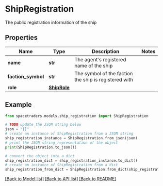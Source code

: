 # ShipRegistration

The public registration information of the ship

## Properties

Name | Type | Description | Notes
------------ | ------------- | ------------- | -------------
**name** | **str** | The agent&#39;s registered name of the ship | 
**faction_symbol** | **str** | The symbol of the faction the ship is registered with | 
**role** | [**ShipRole**](ShipRole.md) |  | 

## Example

```python
from spacetraders.models.ship_registration import ShipRegistration

# TODO update the JSON string below
json = "{}"
# create an instance of ShipRegistration from a JSON string
ship_registration_instance = ShipRegistration.from_json(json)
# print the JSON string representation of the object
print(ShipRegistration.to_json())

# convert the object into a dict
ship_registration_dict = ship_registration_instance.to_dict()
# create an instance of ShipRegistration from a dict
ship_registration_from_dict = ShipRegistration.from_dict(ship_registration_dict)
```
[[Back to Model list]](../README.md#documentation-for-models) [[Back to API list]](../README.md#documentation-for-api-endpoints) [[Back to README]](../README.md)



